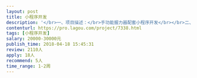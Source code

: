 ```yaml
---                
layout: post       
title: 小程序开发           
description: '</br>一、项目描述：</br>手功能握力器配套小程序开发</br></br>二、主要功能点：</br>1、蓝牙绑定、解绑、数据交互；</br>2、捏握次数显示、握力显示；</br>3、好友管理；</br>4、排行榜管理；</br></br>三、可参考产品：</br>无</br></br>四、人员要求：</br>1、有微信小程序开发经验；</br>2、有微信蓝牙连接开发经验；</br>3、良好的沟通能力和契约精神。</br>'     
contenturl: https://pro.lagou.com/project/7338.html      
tags: [小程序开发]            
salary: 20000-30000元          
publish_time: 2018-04-18 15:45:31         
review: 2110人                   
apply: 18人                   
recommend: 5人                   
time_range: 1-2周              
---                 
```

